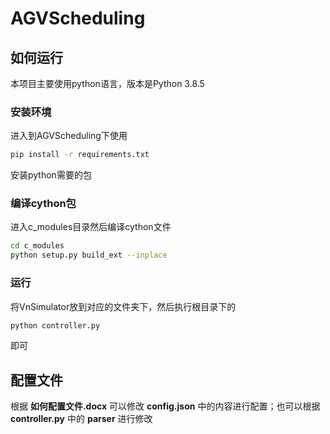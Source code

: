 # AGVScheduling

## 如何运行

本项目主要使用python语言，版本是Python 3.8.5

### 安装环境

进入到AGVScheduling下使用

```bash
pip install -r requirements.txt
```

安装python需要的包

### 编译cython包

进入c_modules目录然后编译cython文件

```bash
cd c_modules
python setup.py build_ext --inplace
```

### 运行

将VnSimulator放到对应的文件夹下，然后执行根目录下的

```bash
python controller.py
```

即可


## 配置文件

根据 **如何配置文件.docx** 可以修改 **config.json** 中的内容进行配置；也可以根据 **controller.py** 中的 **parser** 进行修改
